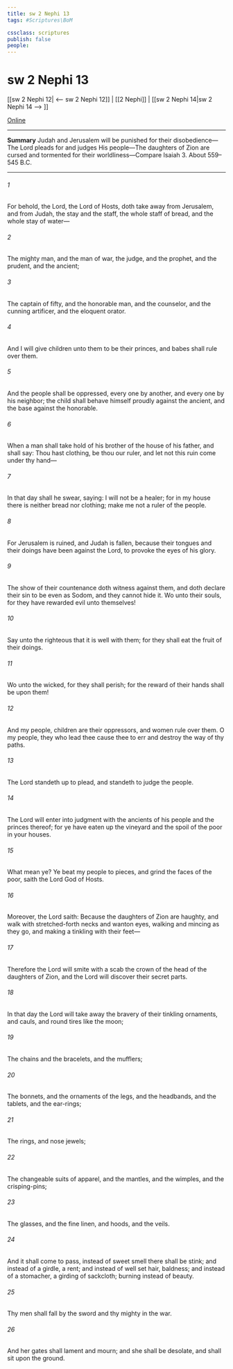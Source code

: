 ```yaml
---
title: sw 2 Nephi 13
tags: #Scriptures\BoM

cssclass: scriptures
publish: false
people:
---
```


# sw 2 Nephi 13
[[sw 2 Nephi 12| <-- sw 2 Nephi 12]] | [[2 Nephi]] | [[sw 2 Nephi 14|sw 2 Nephi 14 --> ]]

[Online](https://churchofjesuschrist.org/study/scriptures/bofm/2-ne/13?lang=eng)

---
__Summary__
Judah and Jerusalem will be punished for their disobedience—The Lord pleads for and judges His people—The daughters of Zion are cursed and tormented for their worldliness—Compare Isaiah 3. About 559–545 B.C.

---
###### 1 
For behold, the Lord, the Lord of Hosts, doth take away from Jerusalem, and from Judah, the stay and the staff, the whole staff of bread, and the whole stay of water—

###### 2 
The mighty man, and the man of war, the judge, and the prophet, and the prudent, and the ancient;

###### 3 
The captain of fifty, and the honorable man, and the counselor, and the cunning artificer, and the eloquent orator.

###### 4 
And I will give children unto them to be their princes, and babes shall rule over them.

###### 5 
And the people shall be oppressed, every one by another, and every one by his neighbor; the child shall behave himself proudly against the ancient, and the base against the honorable.

###### 6 
When a man shall take hold of his brother of the house of his father, and shall say: Thou hast clothing, be thou our ruler, and let not this ruin come under thy hand—

###### 7 
In that day shall he swear, saying: I will not be a healer; for in my house there is neither bread nor clothing; make me not a ruler of the people.

###### 8 
For Jerusalem is ruined, and Judah is fallen, because their tongues and their doings have been against the Lord, to provoke the eyes of his glory.

###### 9 
The show of their countenance doth witness against them, and doth declare their sin to be even as Sodom, and they cannot hide it. Wo unto their souls, for they have rewarded evil unto themselves!

###### 10 
Say unto the righteous that it is well with them; for they shall eat the fruit of their doings.

###### 11 
Wo unto the wicked, for they shall perish; for the reward of their hands shall be upon them!

###### 12 
And my people, children are their oppressors, and women rule over them. O my people, they who lead thee cause thee to err and destroy the way of thy paths.

###### 13 
The Lord standeth up to plead, and standeth to judge the people.

###### 14 
The Lord will enter into judgment with the ancients of his people and the princes thereof; for ye have eaten up the vineyard and the spoil of the poor in your houses.

###### 15 
What mean ye? Ye beat my people to pieces, and grind the faces of the poor, saith the Lord God of Hosts.

###### 16 
Moreover, the Lord saith: Because the daughters of Zion are haughty, and walk with stretched-forth necks and wanton eyes, walking and mincing as they go, and making a tinkling with their feet—

###### 17 
Therefore the Lord will smite with a scab the crown of the head of the daughters of Zion, and the Lord will discover their secret parts.

###### 18 
In that day the Lord will take away the bravery of their tinkling ornaments, and cauls, and round tires like the moon;

###### 19 
The chains and the bracelets, and the mufflers;

###### 20 
The bonnets, and the ornaments of the legs, and the headbands, and the tablets, and the ear-rings;

###### 21 
The rings, and nose jewels;

###### 22 
The changeable suits of apparel, and the mantles, and the wimples, and the crisping-pins;

###### 23 
The glasses, and the fine linen, and hoods, and the veils.

###### 24 
And it shall come to pass, instead of sweet smell there shall be stink; and instead of a girdle, a rent; and instead of well set hair, baldness; and instead of a stomacher, a girding of sackcloth; burning instead of beauty.

###### 25 
Thy men shall fall by the sword and thy mighty in the war.

###### 26 
And her gates shall lament and mourn; and she shall be desolate, and shall sit upon the ground.

